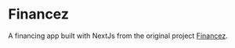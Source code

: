 # Financez
A financing app built with NextJs from the original project [Financez](https://github.com/DeltaGamingCH/FINANCEZ).